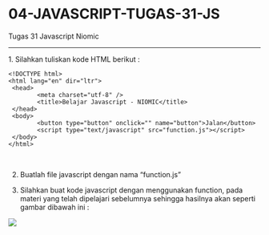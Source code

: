 # 04-JAVASCRIPT-TUGAS-31-JS
Tugas 31 Javascript Niomic
<hr>
1. Silahkan tuliskan kode HTML berikut : <br>

```
<!DOCTYPE html>
<html lang="en" dir="ltr">
 <head>
        <meta charset="utf-8" />
        <title>Belajar Javascript - NIOMIC</title>
 </head>
 <body>
        <button type="button" onclick="" name="button">Jalan</button>
        <script type="text/javascript" src="function.js"></script>
 </body>
</html>

```
<br>

2. Buatlah file javascript dengan nama “function.js” <br>

3. Silahkan buat kode javascript dengan menggunakan function, pada materi yang telah dipelajari sebelumnya sehingga hasilnya akan seperti gambar dibawah ini : <br>

<p>
<img src="https://lh4.googleusercontent.com/Ry0PExtQvwSjscdWGA5BCBG_97Yv-65ghgYrGAg2uszxVLpzKYOVVPh6kbVffHUGfqYl-uo7fxASjUZNEzfgj5ViGPYnUTV3ZRjEEcIXpHLIyYhgPgMtiEzSw1n1v47M68CnLed5">
</p>
